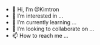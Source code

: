 - 👋 Hi, I’m @Kimtron
- 👀 I’m interested in ...
- 🌱 I’m currently learning ...
- 💞️ I’m looking to collaborate on ...
- 📫 How to reach me ...

<!---
Kimtron/Kimtron is a ✨ special ✨ repository because its `README.md` (this file) appears on your GitHub profile.
You can click the Preview link to take a look at your changes.
--->
